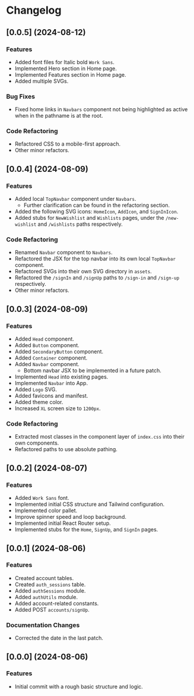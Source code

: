 # Changelog

## [0.0.5] (2024-08-12)

### Features

- Added font files for Italic bold `Work Sans`.
- Implemented Hero section in Home page.
- Implemented Features section in Home page.
- Added multiple SVGs.


### Bug Fixes

- Fixed home links in `Navbars` component not being highlighted as active when in the pathname is at the root.


### Code Refactoring

- Refactored CSS to a mobile-first approach.
- Other minor refactors.


## [0.0.4] (2024-08-09)

### Features

- Added local `TopNavbar` component under `Navbars`.
  - Further clarification can be found in the refactoring section.
- Added the following SVG icons: `HomeIcon`, `AddIcon`, and `SignInIcon`.
- Added stubs for `NewWishlist` and `Wishlists` pages, under the `/new-wishlist` and `/wishlists` paths respectively.


### Code Refactoring

- Renamed `Navbar` component to `Navbars`.
- Refactored the JSX for the top navbar into its own local `TopNavbar` component.
- Refactored SVGs into their own SVG directory in `assets`.
- Refactored the `/signIn` and `/signUp` paths to `/sign-in` and `/sign-up` respectively.
- Other minor refactors.


## [0.0.3] (2024-08-09)

### Features

- Added `Head` component.
- Added `Button` component.
- Added `SecondaryButton` component.
- Added `Container` component.
- Added `Navbar` component.
  - Bottom navbar JSX to be implemented in a future patch.
- Implemented `Head` into existing pages.
- Implemented `Navbar` into App.
- Added `Logo` SVG.
- Added favicons and manifest.
- Added theme color.
- Increased `XL` screen size to `1200px`.


### Code Refactoring

- Extracted most classes in the component layer of `index.css` into their own components.
- Refactored paths to use absolute pathing.


## [0.0.2] (2024-08-07)

### Features

- Added `Work Sans` font.
- Implemented initial CSS structure and Tailwind configuration.
- Implemented color pallet.
- Improve spinner speed and loop background.
- Implemented initial React Router setup.
- Implemented stubs for the `Home`, `SignUp`, and `SignIn` pages.


## [0.0.1] (2024-08-06)

### Features

- Created account tables.
- Created `auth_sessions` table.
- Added `authSessions` module.
- Added `authUtils` module.
- Added account-related constants.
- Added POST `accounts/signUp`.


### Documentation Changes

- Corrected the date in the last patch.


## [0.0.0] (2024-08-06)

### Features

- Initial commit with a rough basic structure and logic.